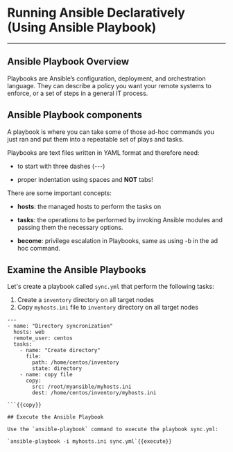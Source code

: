 # Running Ansible Declaratively (Using Ansible Playbook)
---

## Ansible Playbook Overview

Playbooks are Ansible’s configuration, deployment, and orchestration language. They can describe a policy you want your remote systems to enforce, or a set of steps in a general IT process.

## Ansible Playbook components

A playbook is where you can take some of those ad-hoc commands you just ran and put them into a repeatable set of plays and tasks.

Playbooks are text files written in YAML format and therefore need:

* to start with three dashes (---)

* proper indentation using spaces and __NOT__ tabs!

There are some important concepts:

* __hosts__: the managed hosts to perform the tasks on

* __tasks__: the operations to be performed by invoking Ansible modules and passing them the necessary options.

* __become__: privilege escalation in Playbooks, same as using -b in the ad hoc command.

## Examine the Ansible Playbooks

Let's create a playbook called `sync.yml` that perform the following tasks:
1. Create a `inventory` directory on all target nodes
2. Copy `myhosts.ini` file to `inventory` directory on all target nodes

```
--- 
- name: "Directory syncronization"
  hosts: web
  remote_user: centos
  tasks: 
    - name: "Create directory"
      file: 
        path: /home/centos/inventory
        state: directory
    - name: copy file
      copy:
        src: /root/myansible/myhosts.ini
        dest: /home/centos/inventory/myhosts.ini

```{{copy}}

## Execute the Ansible Playbook

Use the `ansible-playbook` command to execute the playbook sync.yml:

`ansible-playbook -i myhosts.ini sync.yml`{{execute}}
